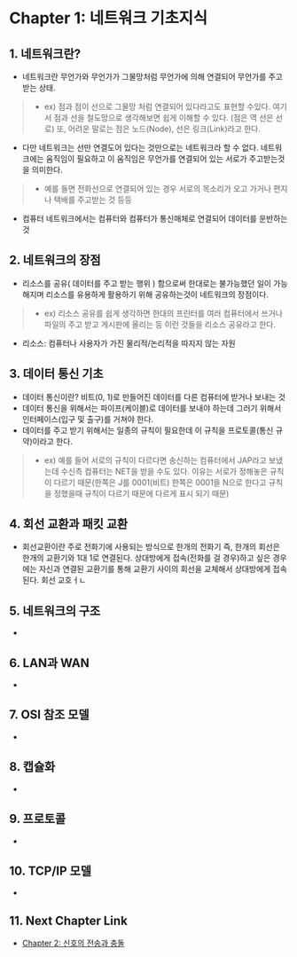 #  Chapter 1: 네트워크 기초지식 #

## 1. 네트워크란?
- 네트워크란 무언가와 무언가가 그물망처럼 무언가에 의해 연결되어 무언가를 주고받는 상태.

> - ex) 점과 점이 선으로 그물망 처럼 연결되어 있다라고도 표현할 수있다. 여기서 점과 선을 철도망으로 생각해보면 쉽게 이해할 수 있다. (점은 역 선은 선로) 또, 어려운 말로는 점은 노드(Node), 선은 링크(Link)라고 한다. 

- 다만 네트워크는 선만 연결도어 있다는 것만으로는 네트워크라 할 수 없다. 네트워크에는 움직임이 필요하고 이 움직임은 무언가를 연결되어 있는 서로가 주고받는것을 의미한다.

> - 예를 들면 전화선으로 연결되어 있는 경우 서로의 목소리가 오고 가거나 편지나 택배를 주고받는 것 등등

- 컴퓨터 네트워크에서는 컴퓨터와 컴퓨터가 통신매체로 연결되어 데이터를 운반하는 것

## 2. 네트워크의 장점
- 리소스를 공유( 데이터를 주고 받는 행위 ) 함으로써 한대로는 불가능했던 일이 가능해지며 리소스를 유용하게 활용하기 위해 공유하는것이 네트워크의 장점이다.

> - ex) 리소스 공유를 쉽게 생각하면 한대의 프린터를 여러 컴퓨터에서 쓰거나 파일의 주고 받고 게시판에 올리는 등 이런 것들을 리소스 공유라고 한다.

* 리소스: 컴퓨터나 사용자가 가진 물리적/논리적을 따지지 않는 자원

## 3. 데이터 통신 기초
- 데이터 통신이란? 비트(0, 1)로 만들어진 데이터를 다른 컴퓨터에 받거나 보내는 것
- 데이터 통신을 위해서는 파이프(케이블)로 데이터를 보내야 하는데 그러기 위해서 인터페이스(입구 및 출구)를 거쳐야 한다.
- 데이터를 주고 받기 위해서는 일종의 규칙이 필요한데 이 규칙을 프로토콜(통신 규약)이라고 한다.
>- ex) 예를 들어 서로의 규칙이 다르다면 송신하는 컴퓨터에서 JAP라고 보냈는데 수신측 컴퓨터는 NET을 받을 수도 있다. 이유는 서로가 정해놓은 규칙이 다르기 때문(한쪽은 J를 0001(비트) 한쪽은 0001을 N으로 한다고 규칙을 정했을때 규칙이 다르기 때문에 다르게 표시 되기 때문)

## 4. 회선 교환과 패킷 교환
- 회선교환이란 주로 전화기에 사용되는 방식으로 한개의 전화기 즉, 한개의 회선은 한개의 교환기와 1대 1로 연결된다. 상대방에게 접속(전화를 걸 경우)하고 싶은 경우에는 자신과 연결된 교환기를 통해 교환기 사이의 회선을 교체해서 상대방에게 접속된다. 회선 교호ㅓㄴ

## 5. 네트워크의 구조
-  

## 6. LAN과 WAN
- 

## 7. OSI 참조 모델
- 

## 8. 캡슐화
- 

## 9. 프로토콜
- 

## 10. TCP/IP 모델
- 

## 11. Next Chapter Link
- [Chapter 2: 신호의 전송과 충돌](https://github.com/wargi/Etc/blob/master/Network/Chapter2.md)
